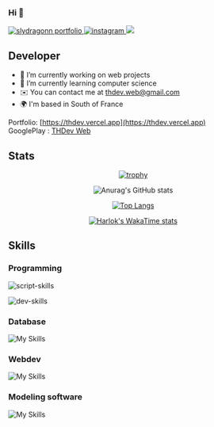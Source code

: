 ### Hi 👋

<!--
**unkn0wndfbx/unkn0wndfbx** is a ✨ _special_ ✨ repository because its `README.md` (this file) appears on your GitHub profile.

Here are some ideas to get you started:
-->
<p>
  <a href="https://thdev.vercel.app/">
    <img alt="slydragonn portfolio" title="My Portfolio" src="https://custom-icon-badges.demolab.com/badge/Portfolio-grey.svg?logo=website"/>
  </a>
  <a href="https://www.instagram.com/thdevweb/">
    <img alt="instagram" title="Instagram" src="https://custom-icon-badges.demolab.com/badge/Instagram-white.svg?logo=instagram"/>
  </a>

  <img src="https://visitor-badge.laobi.icu/badge?page_id=unkn0wndfbx.unkn0wndfbx"  />
</p>

## Developer

- 🔭 I’m currently working on web projects
- 🌱 I’m currently learning computer science
- ✉️ You can contact me at [thdev.web@gmail.com](mailto:thdev.web@gmail.com)
- 🌍 I'm based in South of France
  
Portfolio: [https://thdev.vercel.app](https://thdev.vercel.app)
<br>
GooglePlay : [THDev Web](https://play.google.com/store/apps/dev?id=5599607389677616242)

## Stats

<div align="center">

[![trophy](https://github-profile-trophy.vercel.app/?username=unkn0wndfbx&theme=discord&margin-w=20)](https://github.com/ryo-ma/github-profile-trophy)

</div>

<div align="center">

![Anurag's GitHub stats](https://github-readme-stats.vercel.app/api?username=unkn0wndfbx&show_icons=true&theme=discord_old_blurple)

</div>

<div align="center" marginBottom="100px>
  <img src="https://streak-stats.demolab.com?user=unkn0wndfbx&locale=en&mode=daily&theme=discord_old_blurple&hide_border=false&border_radius=5&border=3" alt="streak graph"  />
</div>

<div align="center">

[![Top Langs](https://github-readme-stats.vercel.app/api/top-langs/?username=unkn0wndfbx&layout=compact&theme=discord_old_blurple)](https://github.com/yushi1007)

</div>

<div align="center">

[![Harlok's WakaTime stats](https://github-readme-stats.vercel.app/api/wakatime?username=thdev&theme=discord_old_blurple)](https://github.com/anuraghazra/github-readme-stats)

</div>

###

## Skills 

### Programming
![script-skills](https://skillicons.dev/icons?i=python,php)

![dev-skills](https://skillicons.dev/icons?i=java,arduino,flutter)

### Database
![My Skills](https://skillicons.dev/icons?i=mysql,firebase)

### Webdev
![My Skills](https://skillicons.dev/icons?i=html,css,react,tailwind,threejs,javascript,nodejs)

### Modeling software
![My Skills](https://skillicons.dev/icons?i=ae,ps,figma,blender)
